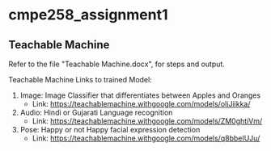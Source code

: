 # cmpe258_assignment1

## Teachable Machine
Refer to the file "Teachable Machine.docx", for steps and output.

Teachable Machine Links to trained Model:
1. Image: Image Classifier that differentiates between Apples and Oranges
   - Link: https://teachablemachine.withgoogle.com/models/oIiJiikka/
2. Audio: Hindi or Gujarati Language recognition
   - Link: https://teachablemachine.withgoogle.com/models/ZM0ghtiVm/
3. Pose: Happy or not Happy facial expression detection
   - Link: https://teachablemachine.withgoogle.com/models/q8bbeIUJu/
  
